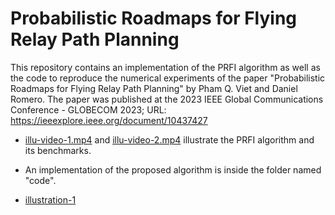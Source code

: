 # Probabilistic Roadmaps for Flying Relay Path Planning

This repository contains an implementation of the PRFI algorithm as well as the
code to reproduce the numerical experiments of the paper "Probabilistic Roadmaps
for Flying Relay Path Planning" by Pham Q. Viet and Daniel Romero. The paper was
published at the 2023 IEEE Global Communications Conference - GLOBECOM 2023; URL:
https://ieeexplore.ieee.org/document/10437427

- [illu-video-1.mp4](https://www.youtube.com/watch?v=wwEpbFMzJXY) and [illu-video-2.mp4](https://www.youtube.com/watch?v=nldyPijbKpE) illustrate the PRFI algorithm and
  its benchmarks.
- An implementation of the proposed algorithm is inside the folder named "code".

- <a href="https://www.youtube.com/watch?v=wwEpbFMzJXY" target="_blank">illustration-1</a>
